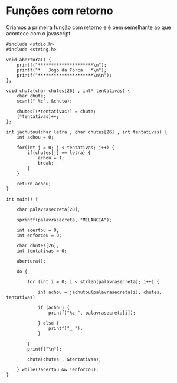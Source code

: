 # Funções com retorno

Criamos a primeira função com retorno e é bem semelhante ao que acontece com o javascript.

    #include <stdio.h>
    #include <string.h>

    void abertura() {
        printf("*********************\n");
        printf("*   Jogo da Forca   *\n");
        printf("*********************\n\n");
    };

    void chuta(char chutes[26] , int* tentativas) {
        char chute;
        scanf(" %c", &chute);

        chutes[(*tentativas)] = chute;
        (*tentativas)++;
    };

    int jachutou(char letra , char chutes[26] , int tentativas) {
        int achou = 0;

        for(int j = 0; j < tentativas; j++) {
            if(chutes[j] == letra) {
                achou = 1;
                break;
            }
        }

        return achou;
    }

    int main() {

        char palavrasecreta[20];

        sprintf(palavrasecreta, "MELANCIA");

        int acertou = 0;
        int enforcou = 0;

        char chutes[26];
        int tentativas = 0;

        abertura();

        do {

            for (int i = 0; i < strlen(palavrasecreta); i++) {

                int achou = jachutou(palavrasecreta[i], chutes, tentativas)

                if (achou) {
                    printf("%c ", palavrasecreta[i]);

                } else {
                    printf("_ ");
                }

            }
            printf("\n");

            chuta(chutes , &tentativas);

        } while(!acertou && !enforcou);
    }
